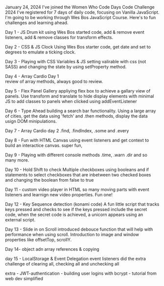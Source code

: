 January 24, 2024
I've joined the Women Who Code Days Code Challenge 2024
I've registered for 7 days of daily code, focusing on Vanilla JavaScript. I'm going to be working through Wes Bos JavaScript Course. Here's to fun challenges and learning ahead. 

Day 1 - JS Drum kit
    using Wes Bos started code, add & remove event listeners, add & remove classes for transform effects.


Day 2 - CSS & JS Clock
    Using Wes Bos starter code, get date and set to degrees to emulate a ticking clock. 
    
Day 3 - Playing with CSS Variables & JS
    setting valirable with css (not SASS) and changing the state by using setProperty method.

Day 4 - Array Cardio Day 1    
    review of array methods, always good to review. 

Day 5 - Flex Panel Gallery
    appliying flex box to achieve a gallary view of panels. Use transform and translate to hide display elements with minimal JS to add classes to panels when clicked using addEventListener

 Day 6 - Type Ahead
    building a search bar functionality. Using a large array of cities, get the data using 'fetch' and .then methods, display the data usign DOM minipulations.       


Day 7 - Array Cardio day 2
    .find, .findIndex, .some and .every

Day 8 - Fun with HTML Canvas
    using event listeners and get context to build an interactice canvas. super fun,

Day 9 - Playing with different console methods
    .time, .warn .dir and so many more. 

Day 10 - Hold Shift to check Multiple checkboxes
    using booleans and if statements to select checkboxes that are inbetween two checked boxes and changing the boolean from false to true

Day 11 - custom video player in HTML
so many moving parts with event listeners and learnign new video properties. Fun one! 

Day 12 - Key Sequence detection (konami code)
 A fun little script that tracks keys pressed and checks to see if the keys pressed include the secret code, when the secret code is achieved, a unicorn appears using an external script. 

 Day 13 - Slide in on Scroll
    introduced debouce function that will help with performance when using scroll. Introduction to image and window properties like offsetTop, scrollY. 

 Day 14- object adn array references & copying

 day 15 - LocalStorage & Event Delegation
    event listeners did the extra challenge of clearing all, checking all and unchecking all
    
 extra - JWT-authentication 
    - building user logins with bcrypt
    - tutorial from web dev simplified


